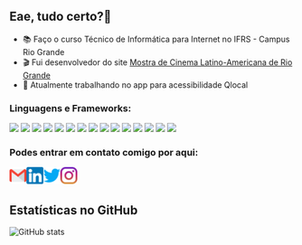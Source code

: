 ## Eae, tudo certo?👋
- 📚 Faço o curso Técnico de Informática para Internet no IFRS - Campus Rio Grande
- 🎬 Fui desenvolvedor do site <a href="https://mostraderiogrande.com.br/">Mostra de Cinema Latino-Americana de Rio Grande</a>
- 🦽 Atualmente trabalhando no app para acessibilidade Qlocal

### Linguagens e Frameworks:

[<img src="https://img.shields.io/badge/react_native-%2320232a.svg?style=for-the-badge&logo=react&logoColor=%2361DAFB" />][reactnative]
[<img src="https://img.shields.io/badge/react-%2320232a.svg?style=for-the-badge&logo=react&logoColor=%2361DAFB" />][react]
[<img src="https://img.shields.io/badge/javascript-%23323330.svg?style=for-the-badge&logo=javascript&logoColor=%23F7DF1E" />][js]
[<img src="https://img.shields.io/badge/node.js-6DA55F?style=for-the-badge&logo=node.js&logoColor=white" />][node]
<img src="https://img.shields.io/badge/expo-1C1E24?style=for-the-badge&logo=expo&logoColor=#D04A37" />
[<img src="https://img.shields.io/badge/php-%23777BB4.svg?style=for-the-badge&logo=php&logoColor=white" />][php]
[<img src="https://img.shields.io/badge/mysql-%2300f.svg?style=for-the-badge&logo=mysql&logoColor=white" />][mysql]
<img src="https://img.shields.io/badge/postgres-%23316192.svg?style=for-the-badge&logo=postgresql&logoColor=white" />
<img src="https://img.shields.io/badge/sqlite-%2307405e.svg?style=for-the-badge&logo=sqlite&logoColor=white" />
[<img src="https://img.shields.io/badge/html5-%23E34F26.svg?style=for-the-badge&logo=html5&logoColor=white" />][html5]
<img src="https://img.shields.io/badge/Pug-FFF?style=for-the-badge&logo=pug&logoColor=A86454" />
[<img src="https://img.shields.io/badge/css3-%231572B6.svg?style=for-the-badge&logo=css3&logoColor=white" />][css]
<img src="https://img.shields.io/badge/Insomnia-black?style=for-the-badge&logo=insomnia&logoColor=5849BE" />
<img src="https://img.shields.io/badge/figma-%23F24E1E.svg?style=for-the-badge&logo=figma&logoColor=white" />
[<img src="https://img.shields.io/badge/git-%23F05033.svg?style=for-the-badge&logo=git&logoColor=white" />][git]

### Podes entrar em contato comigo por aqui:

[<img align="left" width="30px" src="https://github.com/VictorAmaral22/VictorAmaral22/blob/master/gmail.png" />][email]
[<img align="left" width="30px" src="https://github.com/VictorAmaral22/VictorAmaral22/blob/master/linkedin.png" />][linkedin]
[<img align="left" width="30px" src="https://github.com/VictorAmaral22/VictorAmaral22/blob/master/twitter.png" />][twitter]
[<img align="left" width="30px" src="https://github.com/VictorAmaral22/VictorAmaral22/blob/master/instagram.png" />][instagram]

<br />
<br />

## Estatísticas no GitHub
![GitHub stats](https://github-readme-stats.vercel.app/api?username=VictorAmaral22&show_icons=true&count_private=true&theme=dracula)


[email]: mailto:victortavamaral@gmail.com
[twitter]: https://twitter.com/VictorA97622430
[instagram]: https://www.instagram.com/victortamaral/
[linkedin]: https://www.linkedin.com/in/victor-tavares-do-amaral-621376208/

[js]: https://github.com/VictorAmaral22/POO_Js
[node]: https://github.com/VictorAmaral22/nodejs-studies
[css]: https://github.com/VictorAmaral22/HTML-CSS
[html5]: https://github.com/VictorAmaral22/HTML-CSS
[react]: https://github.com/VictorAmaral22/reactJs
[reactnative]: https://github.com/VictorAmaral22/ReactNative
[sql]: https://github.com/VictorAmaral22/MySQL
[mysql]: https://github.com/VictorAmaral22/MySQL
[php]: https://github.com/VictorAmaral22/php-nodestudio
[git]: https://github.com/VictorAmaral22/Git-cheats
